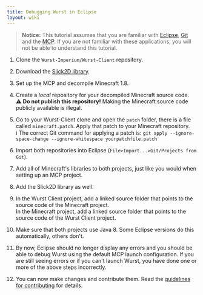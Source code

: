 ```yaml
---
title: Debugging Wurst in Eclipse
layout: wiki
---
```

> **Notice:** This tutorial assumes that you are familiar with [Eclipse](http://www.eclipse.org/), [Git](https://windows.github.com/) and the [MCP](http://mcp.ocean-labs.de/). If you are not familiar with these applications, you will not be able to understand this tutorial.

1. Clone the `Wurst-Imperium/Wurst-Client` repository.

2. Download the [Slick2D library](http://slick.ninjacave.com/).

3. Set up the MCP and decompile Minecraft 1.8.

4. Create a *local* repository for your decompiled Minecraft source code.  
:warning: **Do not publish this repository!** Making the Minecraft source code publicly available is illegal.

5. Go to your Wurst-Client clone and open the `patch` folder, there is a file called `minecraft.patch`. Apply that patch to your Minecraft repository.  
:information_source: The correct Git command for applying a patch is: `git apply --ignore-space-change --ignore-whitespace yourpatchfile.patch`

6. Import both repositories into Eclipse (`File>Import...>Git/Projects from Git`).

7. Add all of Minecraft's libraries to both projects, just like you would when setting up an MCP project.

8. Add the Slick2D library as well.

9. In the Wurst Client project, add a linked source folder that points to the source code of the Minecraft project.  
In the Minecraft project, add a linked source folder that points to the source code of the Wurst Client project.

10. Make sure that both projects use Java 8. Some Eclipse versions do this automatically, others don't.

11. By now, Eclipse should no longer display any errors and you should be able to debug Wurst using the default MCP launch configuration. If you are still seeing errors or if you can't launch Wurst, you have done one or more of the above steps incorrectly.

12. You can now make changes and contribute them. Read the [guidelines for contributing](https://github.com/Wurst-Imperium/Wurst-Client/blob/master/CONTRIBUTING.md) for details.  
